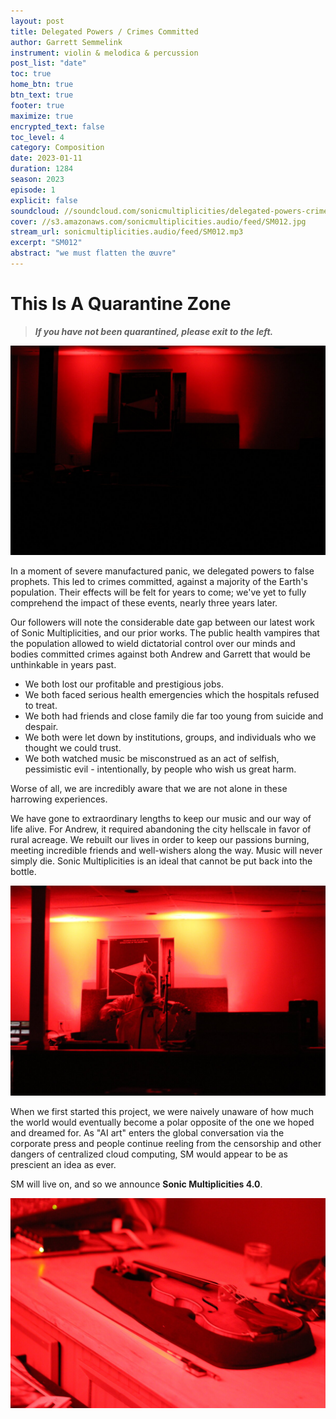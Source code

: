```yaml
---
layout: post
title: Delegated Powers / Crimes Committed
author: Garrett Semmelink
instrument: violin & melodica & percussion
post_list: "date"
toc: true
home_btn: true
btn_text: true
footer: true
maximize: true
encrypted_text: false
toc_level: 4
category: Composition
date: 2023-01-11
duration: 1284
season: 2023
episode: 1
explicit: false
soundcloud: //soundcloud.com/sonicmultiplicities/delegated-powers-crimes-committed
cover: //s3.amazonaws.com/sonicmultiplicities.audio/feed/SM012.jpg
stream_url: sonicmultiplicities.audio/feed/SM012.mp3
excerpt: "SM012"
abstract: "we must flatten the œuvre"
---
```


# This Is A Quarantine Zone
> ***If you have not been quarantined, please exit to the left.***

![](/assets/img/dpcc1.jpg)

In a moment of severe manufactured panic, we delegated powers to false prophets.
This led to crimes committed, against a majority of the Earth's population.
Their effects will be felt for years to come; we've yet to fully comprehend the
impact of these events, nearly three years later.

Our followers will note the considerable date gap between our latest work of
Sonic Multiplicities, and our prior works. The public health vampires that the
population allowed to wield dictatorial control over our minds and bodies
committed crimes against both Andrew and Garrett that would be unthinkable in
years past.

- We both lost our profitable and prestigious jobs.
- We both faced serious health emergencies which the hospitals refused to treat.
- We both had friends and close family die far too young from suicide and despair.
- We both were let down by institutions, groups, and individuals who we thought we
could trust.
- We both watched music be misconstrued as an act of selfish, pessimistic evil -
intentionally, by people who wish us great harm.

Worse of all, we are incredibly aware that we are not alone in these harrowing
experiences.

We have gone to extraordinary lengths to keep our music and our way of life
alive. For Andrew, it required abandoning the city hellscale in favor of rural
acreage. We rebuilt our lives in order to keep our passions burning, meeting
incredible friends and well-wishers along the way. Music will never simply die.
Sonic Multiplicities is an ideal that cannot be put back into the bottle.

![](/assets/img/dpcc3.jpg)

When we first started this project, we were naively unaware of how much the
world would eventually become a polar opposite of the one we hoped and dreamed
for. As "AI art" enters the global conversation via the corporate press and
people continue reeling from the censorship and other dangers of centralized
cloud computing, SM would appear to be as prescient an idea as ever.

SM will live on, and so we announce **Sonic Multiplicities 4.0**.

![](/assets/img/dpcc2.jpg)

